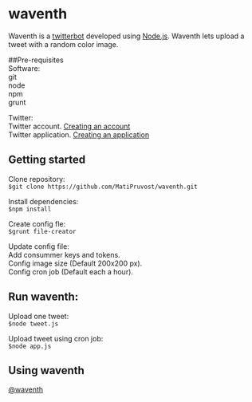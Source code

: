 # waventh
Waventh is a [twitterbot](http://en.wikipedia.org/wiki/Twitterbot) developed using [Node.js](https://nodejs.org/).
Waventh lets upload a tweet with a random color image.

##Pre-requisites  
Software:  
git  
node  
npm  
grunt  

Twitter:  
Twitter account. [Creating an account](https://support.twitter.com/articles/100990-signing-up-with-twitter)  
Twitter application. [Creating an application](https://apps.twitter.com/app/new)  

## Getting started  
Clone repository:  
`$git clone https://github.com/MatiPruvost/waventh.git  `

Install dependencies:  
`$npm install  `

Create config fle:  
`$grunt file-creator  `

Update config file:  
Add consummer keys and tokens.  
Config image size (Default 200x200 px).  
Config cron job (Default each a hour).  

## Run waventh:  
Upload one tweet:  
`$node tweet.js  `

Upload tweet using cron job:  
`$node app.js  `

## Using waventh  
[@waventh](https://twitter.com/waventh)

